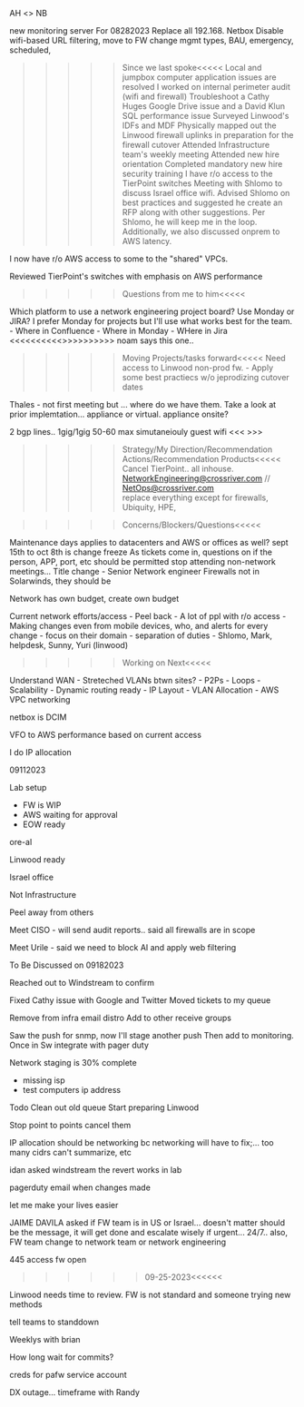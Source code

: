 AH <> NB


new monitoring server
For 08282023
Replace all 192.168.
Netbox
Disable wifi-based URL filtering, move to FW
change mgmt types, BAU, emergency, scheduled, 



>>>>>Since we last spoke<<<<<
Local and jumpbox computer application issues are resolved
I worked on internal perimeter audit (wifi and firewall)
Troubleshoot a Cathy Huges Google Drive issue and a David Klun SQL performance issue
Surveyed Linwood's IDFs and MDF
Physically mapped out the Linwood firewall uplinks in preparation for the firewall cutover
Attended Infrastructure team's weekly meeting
Attended new hire orientation
Completed mandatory new hire security training
I have r/o access to the TierPoint switches
Meeting with Shlomo to discuss Israel office wifi. Advised Shlomo on best practices and suggested he create an RFP along with other suggestions. Per Shlomo, he will keep me in the loop. Additionally, we also discussed onprem to AWS latency.

I now have r/o AWS access to some to the "shared" VPCs.

Reviewed TierPoint's switches with emphasis on AWS performance


>>>>>Questions from me to him<<<<<

Which platform to use a network engineering project board? Use Monday or JIRA? I prefer Monday for projects but I'll use what works best for the team.
    - Where in Confluence
    - Where in Monday
    - WHere in Jira  <<<<<<<<<<>>>>>>>>>> noam says this one.. 


>>>>>Moving Projects/tasks forward<<<<<
Need access to Linwood non-prod fw.
    - Apply some best practiecs w/o jeprodizing cutover dates

Thales - not first meeting but ... where do we have them. Take a look at prior implemtation... appliance or virtual. appliance onsite? 


2 bgp lines.. 1gig/1gig 50-60 max simutaneiouly guest wifi <<<   >>>

>>>>>Strategy/My Direction/Recommendation Actions/Recommendation Products<<<<<
Cancel TierPoint.. all inhouse. 
NetworkEngineering@crossriver.com // NetOps@crossriver.com   
replace everything except for firewalls, Ubiquity, HPE, 


>>>>>Concerns/Blockers/Questions<<<<<

Maintenance days applies to datacenters and AWS or offices as well? sept 15th to oct 8th is change freeze
As tickets come in, questions on if the person, APP, port, etc should be permitted
stop attending non-network meetings... 
Title change - Senior Network engineer
Firewalls not in Solarwinds, they should be

Network has own budget, create own budget

Current network efforts/access - Peel back
    - A lot of ppl with r/o access
    - Making changes even from mobile devices, who, and alerts for every change
    - focus on their domain
    - separation of duties
    - Shlomo, Mark, helpdesk, Sunny, Yuri (linwood)


>>>>>Working on Next<<<<<

Understand WAN
    - Streteched VLANs btwn sites?
    - P2Ps
    - Loops
    - Scalability
    - Dynamic routing ready
    - IP Layout
    - VLAN Allocation
    - AWS VPC networking

netbox is DCIM

VFO to AWS performance based on current access


I do IP allocation



09112023



Lab setup
- FW is WIP
- AWS waiting for approval
- EOW ready



ore-al

Linwood ready

Israel office

Not Infrastructure

Peel away from others

Meet CISO - will send audit reports.. said all firewalls are in scope

Meet Urile - said we need to block AI and apply web filtering







To Be Discussed on 09182023


Reached out to Windstream to confirm


Fixed Cathy issue with Google and Twitter
Moved tickets to my queue

Remove from infra email distro
Add to other receive groups


Saw the push for snmp, now I'll stage another push
Then add to monitoring. Once in Sw integrate with pager duty


Network staging is 30% complete 
- missing isp
- test computers
ip address



Todo
Clean out old queue
Start preparing Linwood 

Stop point to points cancel them

IP allocation should be networking bc networking will have to fix;... too many cidrs can't summarize, etc

idan
asked windstream
the revert works in lab

pagerduty
email when changes made

let me make your lives easier

JAIME DAVILA asked if FW team is in US or Israel... doesn't matter should be the message, it will get done and escalate wisely if urgent... 24/7.. also, FW team change to network team or network engineering

445 access fw open





>>>>>> 09-25-2023<<<<<<

Linwood needs time to review. FW is not standard and someone trying new methods

tell teams to standdown

Weeklys with brian

How long wait for commits? 

creds for pafw service account

DX outage... timeframe with Randy



